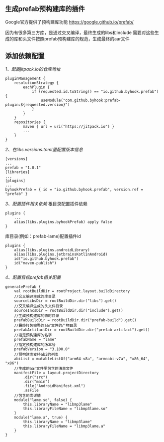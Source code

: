 
## 生成prefab预构建库的插件
Google官方提供了预构建库功能
https://google.github.io/prefab/

因为有很多第三方库，是通过交叉编译，最终生成的libs和include
需要对这些生成的库和头文件按照prefab预构建库的规范，生成最终的aar文件

## 添加依赖配置
*1、配置jitpack.io的仓库地址*
```
pluginManagement {
    resolutionStrategy {
        eachPlugin {
            if (requested.id.toString() == "io.github.byhook.prefab") {
                useModule("com.github.byhook:prefab-plugin:${requested.version}")
            }
        }
    }
    repositories {
        maven { url = uri("https://jitpack.io") }
        ...
    }
}
```

*2、在libs.versions.toml里配置版本信息*
```
[versions]
...
prefab = "1.0.1"
[libraries]
...
[plugins]
...
byhookPrefab = { id = "io.github.byhook.prefab", version.ref = "prefab" }
```
*3、配置插件相关依赖*
根目录配置插件依赖
```
plugins {
    ...
    alias(libs.plugins.byhookPrefab) apply false
}
```
库目录(例如：prefab-lame)配置插件id
```
plugins {
    alias(libs.plugins.androidLibrary)
    alias(libs.plugins.jetbrainsKotlinAndroid)
    id("io.github.byhook.prefab")
    id("maven-publish")
}
```
*4、配置目标prefab相关配置*
```
generatePrefab {
    val rootBuildDir = rootProject.layout.buildDirectory
    //交叉编译生成的库目录
    sourceLibsDir = rootBuildDir.dir("libs").get()
    //交叉编译生成的头文件目录
    sourceIncsDir = rootBuildDir.dir("include").get()
    //生成预构建库的临时目录
    prefabBuildDir = rootBuildDir.dir("prefab-build").get()
    //最终打包完整的aar文件的产物目录
    prefabArtifactDir = rootBuildDir.dir("prefab-artifact").get()
    //指定预构建库的名字
    prefabName = "lame"
    //指定预构建库的版本号
    prefabVersion = "3.100.0"
    //预构建库支持abi的列表
    abiList = mutableListOf("arm64-v8a", "armeabi-v7a", "x86_64", "x86")
    //生成的aar文件里包含的清单文件
    manifestFile = layout.projectDirectory
        .dir("src")
        .dir("main")
        .file("AndroidManifest.xml")
        .asFile
    //包含的库详情
    module("lame.so", false) {
        this.libraryName = "libmp3lame"
        this.libraryFileName = "libmp3lame.so"
    }
    module("lame.a", true) {
        this.libraryName = "libmp3lame"
        this.libraryFileName = "libmp3lame.a"
    }
}
```